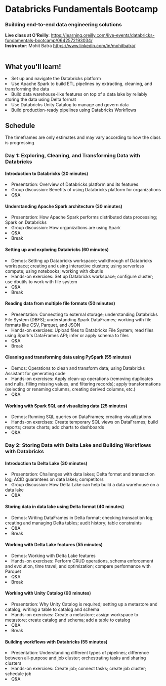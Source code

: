 # Databricks Fundamentals Bootcamp
### Building end-to-end data engineering solutions <br/>
<b>Live class at O'Reilly</b>: https://learning.oreilly.com/live-events/databricks-fundamentals-bootcamp/0642572193034/
<br/>
<b>Instructor</b>: Mohit Batra https://www.linkedin.com/in/mohitbatra/
<br/><br/>

## What you'll learn!

<li> Set up and navigate the Databricks platform
<li> Use Apache Spark to build ETL pipelines by extracting, cleaning, and transforming the data
<li> Build data warehouse-like features on top of a data lake by reliably storing the data using Delta format
<li> Use Databricks Unity Catalog to manage and govern data
<li> Build production-ready pipelines using Databricks Workflows

<br/>

## Schedule
The timeframes are only estimates and may vary according to how the class is progressing.

### Day 1: Exploring, Cleaning, and Transforming Data with Databricks

#### Introduction to Databricks (20 minutes)

<li> Presentation: Overview of Databricks platform and its features
<li> Group discussion: Benefits of using Databricks platform for organizations
<li> Q&A

#### Understanding Apache Spark architecture (30 minutes)

<li> Presentation: How Apache Spark performs distributed data processing; Spark on Databricks
<li> Group discussion: How organizations are using Spark
<li> Q&A
<li> Break

#### Setting up and exploring Databricks (60 minutes)

<li> Demos: Setting up Databricks workspace; walkthrough of Databricks workspace; creating and using interactive clusters; using serverless compute; using notebooks; working with dbutils
<li> Hands-on exercises: Set up Databricks workspace; configure cluster; use dbutils to work with file system
<li> Q&A
<li> Break

#### Reading data from multiple file formats (50 minutes)

<li> Presentation: Connecting to external storage; understanding Databricks File System (DBFS); understanding Spark DataFrames; working with file formats like CSV, Parquet, and JSON
<li> Hands-on exercises: Upload files to Databricks File System; read files using Spark's DataFrames API; infer or apply schema to files
<li> Q&A
<li> Break

#### Cleaning and transforming data using PySpark (55 minutes)

<li> Demos: Operations to clean and transform data; using Databricks Assistant for generating code
<li> Hands-on exercises: Apply clean-up operations (removing duplicates and nulls, filling missing values, and filtering records); apply transformations (selecting or renaming columns, creating derived columns, etc.)
<li> Q&A

#### Working with Spark SQL and visualizing data (25 minutes)

<li> Demos: Running SQL queries on DataFrames; creating visualizations
<li> Hands-on exercises: Create temporary SQL views on DataFrames; build reports; create charts; add charts to dashboards
<li> Q&A

### Day 2: Storing Data with Delta Lake and Building Workflows with Databricks

#### Introduction to Delta Lake (30 minutes)

<li> Presentation: Challenges with data lakes; Delta format and transaction log; ACID guarantees on data lakes; competitors
<li> Group discussion: How Delta Lake can help build a data warehouse on a data lake
<li> Q&A

#### Storing data in data lake using Delta format (40 minutes)

<li> Demos: Writing DataFrames in Delta format; checking transaction log; creating and managing Delta tables; audit history; table constraints
<li> Q&A
<li> Break

#### Working with Delta Lake features (55 minutes)

<li> Demos: Working with Delta Lake features
<li> Hands-on exercises: Perform CRUD operations, schema enforcement and evolution, time travel, and optimization; compare performance with Parquet
<li> Q&A
<li> Break

#### Working with Unity Catalog (60 minutes)

<li> Presentation: Why Unity Catalog is required; setting up a metastore and catalog; writing a table to catalog and schema
<li> Hands-on exercises: Create a metastore; assign workspace to metastore; create catalog and schema; add a table to catalog
<li> Q&A
<li> Break

#### Building workflows with Databricks (55 minutes)

<li> Presentation: Understanding different types of pipelines; difference between all-purpose and job cluster; orchestrating tasks and sharing clusters
<li> Hands-on exercises: Create job; connect tasks; create job cluster; schedule job
<li> Q&A

